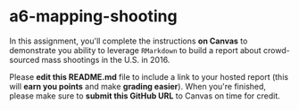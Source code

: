 # a6-mapping-shooting

In this assignment, you'll complete the instructions **on Canvas** to demonstrate you ability to leverage `RMarkdown` to build a report about crowd-sourced mass shootings in the U.S. in 2016.  

Please **edit this README.md** file to include a link to your hosted report (this will **earn you points** and make **grading easier**). When you're finished, please make sure to **submit this GitHub URL** to Canvas on time for credit.